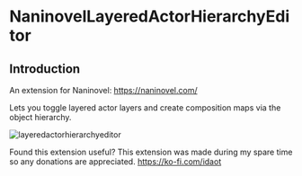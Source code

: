 # NaninovelLayeredActorHierarchyEditor

## Introduction
An extension for Naninovel: https://naninovel.com/

Lets you toggle layered actor layers and create composition maps via the object hierarchy. 

![layeredactorhierarchyeditor](https://github.com/user-attachments/assets/d0fb47ee-391f-4eee-b349-2066a0f593e0)

Found this extension useful? This extension was made during my spare time so any donations are appreciated. https://ko-fi.com/idaot

